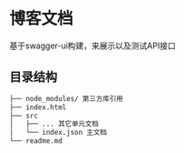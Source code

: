 # 博客文档

基于swagger-ui构建，来展示以及测试API接口

## 目录结构

```md
├── node_modules/ 第三方库引用
├── index.html
├── src
│   ├── ... 其它单元文档
│   └── index.json 主文档
└── readme.md
```
